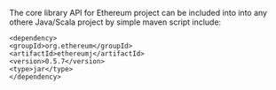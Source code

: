 
The core library API for Ethereum project can be included
into into any othere Java/Scala project by simple maven 
script include: 

```
<dependency>
<groupId>org.ethereum</groupId>
<artifactId>ethereumj</artifactId>
<version>0.5.7</version>
<type>jar</type>
</dependency>
```
